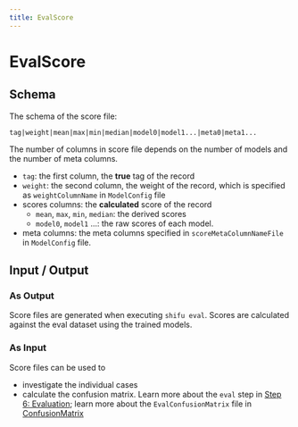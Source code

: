 ```yaml
---
title: EvalScore
---
```


EvalScore
=========

Schema
------

The schema of the score file:

    tag|weight|mean|max|min|median|model0|model1...|meta0|meta1...

The number of columns in score file depends on the number of models and the number of meta columns.

* ``tag``: the first column, the **true** tag of the record
* ``weight``: the second column, the weight of the record, which is specified as ``weightColumnName`` in ``ModelConfig`` file
* scores columns: the **calculated** score of the record
    * ``mean``, ``max``, ``min``, ``median``: the derived scores
    * ``model0``, ``model1`` ...: the raw scores of each model.
* meta columns: the meta columns specified in ``scoreMetaColumnNameFile`` in ``ModelConfig`` file.

Input / Output
--------------

### As Output

Score files are generated when executing ``shifu eval``. Scores are calculated against the eval dataset using the trained models.

### As Input

Score files can be used to 

* investigate the individual cases
* calculate the confusion matrix. Learn more about the ``eval`` step in [Step 6: Evaluation](../../eval); learn more about the ``EvalConfusionMatrix`` file in [ConfusionMatrix](../confusionmatrix)
